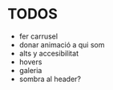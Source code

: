 # TODOS

- fer carrusel
- donar animació a qui som
- alts y accesibilitat
- hovers
- galeria
- sombra al header?
